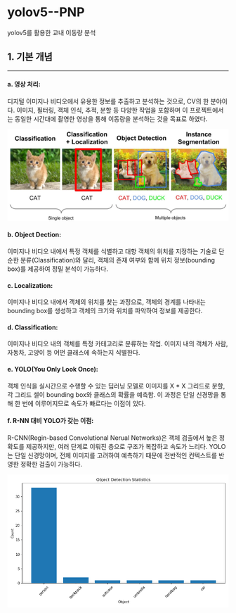 # yolov5--PNP
yolov5를 활용한 교내 이동량 분석

## 1. 기본 개념
- - -
#### a. 영상 처리: 
  디지털 이미지나 비디오에서 유용한 정보를 추출하고 분석하는 것으로,
  CV의 한 분야이다. 이미지, 필터링, 객체 인식, 추적, 분할 등 다양한 작업을 포함하며 이 프로젝트에서는 
  동일한 시간대에 촬영한 영상을 통해 이동량을 분석하는 것을 목표로 하였다.

  
![Object Dection, Localization, Classification](https://github.com/29-min/yolov5--PNP/blob/main/Detection%2C%20Localization%2C%20Classification.png)
#### b. Object Dection: 
  이미지나 비디오 내에서 특정 객체를 식별하고 대항 객체의 위치를 지정하는 기술로
  단순한 분류(Classification)와 달리, 객체의 존재 여부와 함께 위치 정보(bounding box)를 제공하여 정밀 분석이 가능하다.

#### c. Localization: 
  이미지나 비디오 내에서 객체의 위치를 찾는 과정으로, 객체의 경계를 나타내는 bounding box를 생성하고 객체의 크기와 위치를 파악하여 정보를 제공한다.

#### d. Classification: 
  이미지나 비디오 내의 객체를 특정 카테고리로 분류하는 작업. 이미지 내의 객체가 사람, 자동차, 고양이 등 어떤 클래스에 속하는지 식별한다. 

#### e. YOLO(You Only Look Once): 
  객체 인식을 실시간으로 수행할 수 있는 딥러닝 모델로 이미지를 X * X 그리드로 분할, 각 그리드 셀이 bounding box와 클래스의 확률을 예측함. 이 과정은 단일 신경망을 통해 한 번에 이루어지므로 속도가 빠르다는 이점이 있다. 

#### f. R-NN 대비 YOLO가 갖는 이점:
  R-CNN(Regin-based Convolutional Nerual Networks)은 객체 검출에서 높은 정확도를 제공하지만, 여러 단계로 이뤄진 층으로 구조가 복잡하고 속도가 느리다. YOLO는 단일 신경망이며, 전체 이미지를 고려하여 예측하기 때문에 전반적인 컨텍스트를 반영한 정확한 검출이 가능하다.

![결과 그래프](https://github.com/29-min/yolov5--PNP/blob/main/detection_data/11:22/detection_statistics_graph.png?raw=true)
